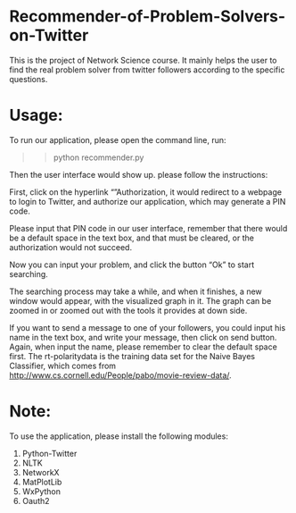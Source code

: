 Recommender-of-Problem-Solvers-on-Twitter
=========================================
This is the project of Network Science course. It mainly helps the user to find the real problem solver from twitter followers according to the specific questions.

Usage:
======
To run our application, please open the command line, run:

>> python recommender.py

Then the user interface would show up. please follow the instructions:

 First, click on the hyperlink “”Authorization, it would redirect to a webpage to login to Twitter, and authorize our application, which may generate a PIN code.

 Please input that PIN code in our user interface, remember that there would be a default space in the text box, and that must be cleared, or the authorization would not succeed.

 Now you can input your problem, and click the button “Ok” to start searching.

 The searching process may take a while, and when it finishes, a new window would appear, with the visualized graph in it. The graph can be zoomed in or zoomed out with the tools it provides at down side.

 If you want to send a message to one of your followers, you could input his name in the text box, and write your message, then click on send button. Again, when input the name, please remember to clear the default space first.
The rt-polaritydata is the training data set for the Naive Bayes Classifier, which comes from http://www.cs.cornell.edu/People/pabo/movie-review-data/.

Note:
=====
To use the application, please install the following modules:
1. Python-Twitter
2. NLTK
3. NetworkX
4. MatPlotLib
5. WxPython
6. Oauth2
